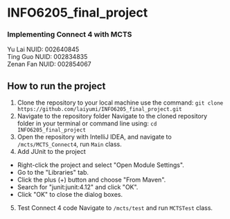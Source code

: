# INFO6205_final_project

### Implementing Connect 4 with MCTS
Yu Lai NUID: 002640845   
Ting Guo NUID: 002834835   
Zenan Fan NUID: 002854067   

## How to run the project ##

1. Clone the repository to your local machine use the command: `git clone https://github.com/laiyumi/INFO6205_final_project.git`
2. Navigate to the repository folder Navigate to the cloned repository folder in your terminal or command line using: `cd INFO6205_final_project`
3. Open the repository with IntelliJ IDEA, and navigate to `/mcts/MCTS_Connect4`, run `Main` class.
4. Add JUnit to the project
  * Right-click the project and select "Open Module Settings".
  * Go to the "Libraries" tab.
  * Click the plus (+) button and choose "From Maven".
  * Search for "junit:junit:4.12" and click "OK".
  * Click "OK" to close the dialog boxes.
5. Test Connect 4 code Navigate to `/mcts/test` and run `MCTSTest` class.
